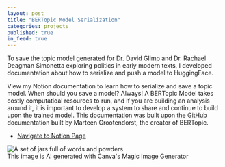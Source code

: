 ```yaml
---
layout: post
title: "BERTopic Model Serialization"
categories: projects
published: true
in_feed: true
---
```

To save the topic model generated for Dr. David Glimp and Dr. Rachael Deagman Simonetta exploring politics in early modern texts, I developed documentation about how to serialize and push a model to HuggingFace. 
<section>

<section>
View my Notion documentation to learn how to serialize and save a topic model. When should you save a model? Always! A BERTopic Model takes costly computatioal resources to run, and if you are building an analysis around it, it is important to develop a system to share and continue to build upon the trained model. This documentation was built upon the GitHub documentation built by Marteen Grootendorst, the creator of BERTopic.  
	<p>
	<ul class="actions">
		<li><a href="https://historicalbert.notion.site/Model-Serialization-11356d64b28980cea7c9c262f8a4e047" class="button fit small">Navigate to Notion Page</a></li>
	</ul>
  </p>
  
</section>


 <section>
	<div class="box alt">
		<div class="row gtr-50 gtr-uniform">
			<div class="col-12"><span class="image fit"><img src="/assets/images/jars.png" alt="A set of jars full of words and powders"  /></span> 
        <figcaption>This image is AI generated with Canva's Magic Image Generator</figcaption>
			</div>
		</div>
	</div>
</section>
